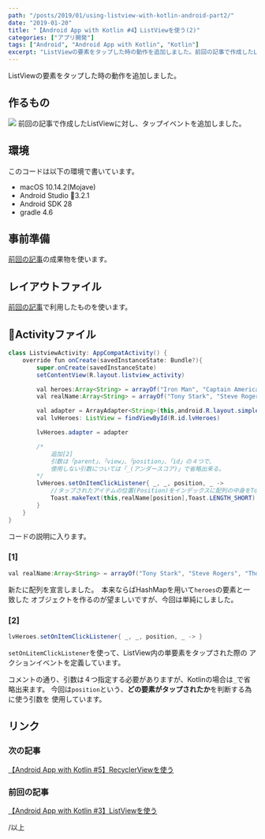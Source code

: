 ```yaml
---
path: "/posts/2019/01/using-listview-with-kotlin-android-part2/"
date: "2019-01-20"
title: "【Android App with Kotlin #4】ListViewを使う(2)"
categories: ["アプリ開発"]
tags: ["Android", "Android App with Kotlin", "Kotlin"]
excerpt: "ListViewの要素をタップした時の動作を追加しました。前回の記事で作成したListViewに対し、タップイベントを追加しました。このコードは以下の環境で書いています。前回の記事の成果物を使います..."
---
```


ListViewの要素をタップした時の動作を追加しました。

## 作るもの

![](https://blog.killinsun.com/wp-content/uploads/2019/01/04_listview_touchEvent.gif)
前回の記事で作成したListViewに対し、タップイベントを追加しました。

## 環境

このコードは以下の環境で書いています。

* macOS 10.14.2(Mojave)
* Android Studio 3.2.1
* Android SDK 28
* gradle 4.6

## 事前準備

[前回の記事](https://blog.killinsun.com/?p=418)の成果物を使います。

## レイアウトファイル

[前回の記事](https://blog.killinsun.com/?p=418)で利用したものを使います。

## Activityファイル

```Java
class ListviewActivity: AppCompatActivity() {
    override fun onCreate(savedInstanceState: Bundle?){
        super.onCreate(savedInstanceState)
        setContentView(R.layout.listview_activity)

        val heroes:Array<String> = arrayOf("Iron Man", "Captain America", "Thor")
        val realName:Array<String> = arrayOf("Tony Stark", "Steve Rogers", "Thor Odinson") //追加[1]

        val adapter = ArrayAdapter<String>(this,android.R.layout.simple_list_item_1, heroes)
        val lvHeroes: ListView = findViewById(R.id.lvHeroes)

        lvHeroes.adapter = adapter

        /*
            追加[2]
            引数は「parent」、「view」、「position」、「id」の４つで、
            使用しない引数については「_(アンダースコア)」で省略出来る。
        */
        lvHeroes.setOnItemClickListener{ _, _, position, _ ->
            //タップされたアイテムの位置(Position)をインデックスに配列の中身をToastで表示
            Toast.makeText(this,realName[position],Toast.LENGTH_SHORT).show()
        }
    }
}
```

コードの説明に入ります。

### [1]

```Java
val realName:Array<String> = arrayOf("Tony Stark", "Steve Rogers", "Thor Odinson") //追加
```

新たに配列を宣言しました。　本来ならばHashMapを用いて`heroes`の要素と一致した
オブジェクトを作るのが望ましいですが、今回は単純にしました。

### [2]

```Java
lvHeroes.setOnItemClickListener{ _, _, position, _ -> }
```

`setOnLitemClickListener`を使って、ListView内の単要素をタップされた際の
アクションイベントを定義しています。

コメントの通り、引数は４つ指定する必要がありますが、Kotlinの場合は`_`で省略出来ます。
今回は`position`という、**どの要素がタップされたか**を判断する為に使う引数を
使用しています。

## リンク

### 次の記事

[【Android App with Kotlin #5】RecyclerViewを使う](https://blog.killinsun.com/?p=444)

### 前回の記事

[【Android App with Kotlin #3】ListViewを使う](https://blog.killinsun.com/?p=418)

/以上